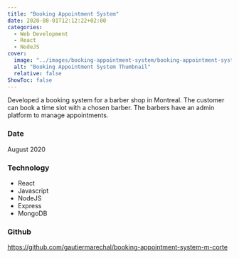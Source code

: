 ```yaml
---
title: "Booking Appointment System"
date: 2020-08-01T12:12:22+02:00
categories:
  - Web Development
  - React
  - NodeJS
cover:
  image: "../images/booking-appointment-system/booking-appointment-system-thumbnail.png"
  alt: "Booking Appointment System Thumbnail"
  relative: false
ShowToc: false
---
```


Developed a booking system for a barber shop in Montreal. The customer can book a time slot with a chosen barber. The barbers have an admin platform to manage appointments.

### Date

August 2020

### Technology

- React
- Javascript
- NodeJS
- Express
- MongoDB

### Github

https://github.com/gautiermarechal/booking-appointment-system-m-corte
